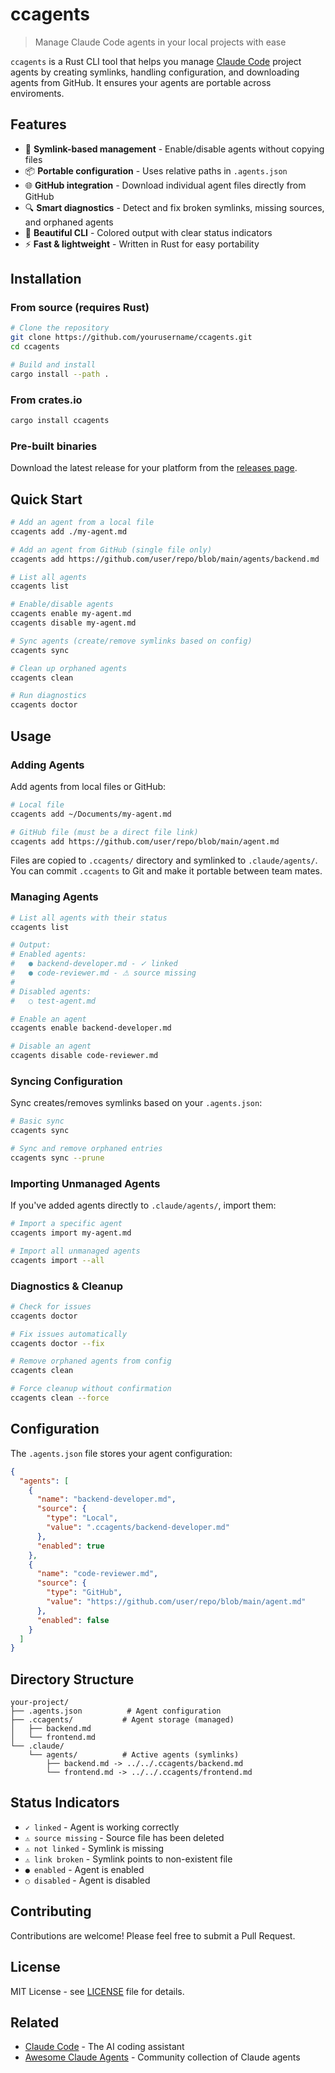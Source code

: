 # ccagents

> Manage Claude Code agents in your local projects with ease

`ccagents` is a Rust CLI tool that helps you manage [Claude Code](https://claude.ai/code) project agents by creating symlinks, handling configuration, and downloading agents from GitHub. It ensures your agents are portable across enviroments. 

## Features

- 🔗 **Symlink-based management** - Enable/disable agents without copying files
- 📦 **Portable configuration** - Uses relative paths in `.agents.json`
- 🌐 **GitHub integration** - Download individual agent files directly from GitHub
- 🔍 **Smart diagnostics** - Detect and fix broken symlinks, missing sources, and orphaned agents
- 🎨 **Beautiful CLI** - Colored output with clear status indicators
- ⚡ **Fast & lightweight** - Written in Rust for easy portability

## Installation

### From source (requires Rust)

```bash
# Clone the repository
git clone https://github.com/yourusername/ccagents.git
cd ccagents

# Build and install
cargo install --path .
```

### From crates.io

```bash
cargo install ccagents
```

### Pre-built binaries

Download the latest release for your platform from the [releases page](https://github.com/yourusername/ccagents/releases).

## Quick Start

```bash
# Add an agent from a local file
ccagents add ./my-agent.md

# Add an agent from GitHub (single file only)
ccagents add https://github.com/user/repo/blob/main/agents/backend.md

# List all agents
ccagents list

# Enable/disable agents
ccagents enable my-agent.md
ccagents disable my-agent.md

# Sync agents (create/remove symlinks based on config)
ccagents sync

# Clean up orphaned agents
ccagents clean

# Run diagnostics
ccagents doctor
```

## Usage

### Adding Agents

Add agents from local files or GitHub:

```bash
# Local file
ccagents add ~/Documents/my-agent.md

# GitHub file (must be a direct file link)
ccagents add https://github.com/user/repo/blob/main/agent.md
```

Files are copied to `.ccagents/` directory and symlinked to `.claude/agents/`. You can commit `.ccagents` to Git and make it portable between team mates. 

### Managing Agents

```bash
# List all agents with their status
ccagents list

# Output:
# Enabled agents:
#   ● backend-developer.md - ✓ linked
#   ● code-reviewer.md - ⚠ source missing
# 
# Disabled agents:
#   ○ test-agent.md

# Enable an agent
ccagents enable backend-developer.md

# Disable an agent
ccagents disable code-reviewer.md
```

### Syncing Configuration

Sync creates/removes symlinks based on your `.agents.json`:

```bash
# Basic sync
ccagents sync

# Sync and remove orphaned entries
ccagents sync --prune
```

### Importing Unmanaged Agents

If you've added agents directly to `.claude/agents/`, import them:

```bash
# Import a specific agent
ccagents import my-agent.md

# Import all unmanaged agents
ccagents import --all
```

### Diagnostics & Cleanup

```bash
# Check for issues
ccagents doctor

# Fix issues automatically
ccagents doctor --fix

# Remove orphaned agents from config
ccagents clean

# Force cleanup without confirmation
ccagents clean --force
```

## Configuration

The `.agents.json` file stores your agent configuration:

```json
{
  "agents": [
    {
      "name": "backend-developer.md",
      "source": {
        "type": "Local",
        "value": ".ccagents/backend-developer.md"
      },
      "enabled": true
    },
    {
      "name": "code-reviewer.md",
      "source": {
        "type": "GitHub",
        "value": "https://github.com/user/repo/blob/main/agent.md"
      },
      "enabled": false
    }
  ]
}
```

## Directory Structure

```
your-project/
├── .agents.json          # Agent configuration
├── .ccagents/           # Agent storage (managed)
│   ├── backend.md
│   └── frontend.md
└── .claude/
    └── agents/          # Active agents (symlinks)
        ├── backend.md -> ../../.ccagents/backend.md
        └── frontend.md -> ../../.ccagents/frontend.md
```

## Status Indicators

- `✓ linked` - Agent is working correctly
- `⚠ source missing` - Source file has been deleted
- `⚠ not linked` - Symlink is missing
- `⚠ link broken` - Symlink points to non-existent file
- `● enabled` - Agent is enabled
- `○ disabled` - Agent is disabled

## Contributing

Contributions are welcome! Please feel free to submit a Pull Request.

## License

MIT License - see [LICENSE](LICENSE) file for details.

## Related

- [Claude Code](https://claude.ai/code) - The AI coding assistant
- [Awesome Claude Agents](https://github.com/vijaythecoder/awesome-claude-agents) - Community collection of Claude agents
